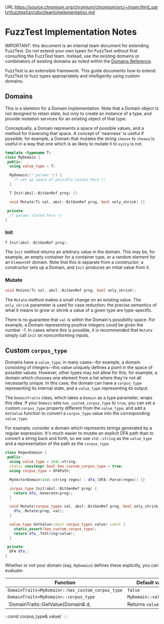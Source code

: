 URL:https://source.chromium.org/chromium/chromium/src/+/main:third_party\fuzztest\src\doc\team\implementation.md
# FuzzTest Implementation Notes

IMPORTANT: this document is an internal team document for extending
FuzzTest. Do not extend your own types for FuzzTest without first
consulting the
FuzzTest team.
Instead, use the existing domains or combinators of existing domains as noted
within the [Domains Reference](../domains-reference.md).

FuzzTest is an extensible framework. This guide documents how to extend
FuzzTest to fuzz types appropriately and intelligently using custom
domains.

## Domains

This is a skeleton for a Domain implementation. Note that a Domain object is not
designed to retain state, but only to create an instance of a type, and provide
mutation services for an existing object of that type.

Conceptually, a Domain represents a space of possible values, and a method for
traversing that space. A concept of 'nearness' is useful if possible; for
example, a Domain that mutates the string `cheese` to `chease` is useful in a
way that one which is as likely to mutate it to `xyzzy` is not.

```c++
template <typename T>
class MyDomain {
 public:
  using value_type = T;

  MyDomain(/* params */) {
    /* set up space of possible values here */
  }

  T Init(absl::BitGenRef prng) {}

  void Mutate(T& val, absl::BitGenRef prng, bool only_shrink) {}

 private:
  /* params stored here */
}
```

### Init

```c++
T Init(absl::BitGenRef prng);
```

The `Init` method returns an arbitrary value in the domain. This may be, for
example, an empty container for a container type, or a random element for an
`ElementOf` domain. Note that this is separate from a *constructor*; a
constructor sets up a Domain, and `Init` produces an initial value from it.

### Mutate

```c++
void Mutate(T& val, absl::BitGenRef prng, bool only_shrink);
```

The `Mutate` method makes a small change on an existing value. The `only_shrink`
parameter is used for case reduction; the precise semantics of what it means to
grow or shrink a value of a given type are type-specific.

There is no guarantee that `val` is within the Domain's possibility space. For
example, a Domain representing positive integers could be given the number -1.
In cases where this is possible, it is recommended that `Mutate` simply call
`Init` on nonconforming inputs.

## Custom `corpus_type`

Domains have a `value_type`; in many cases--for example, a domain consisting of
integers--this value uniquely defines a point in the space of possible values.
However, other types may not allow for this; for example, a domain which chooses
one element from a list where they're not all necessarily unique. In this case,
the domain can have a `corpus_type` representing its internal state, and a
`value_type` representing its output.

The `DomainTraits` class, which takes a `Domain` as a type parameter, wraps this
idea. If your `Domain` sets `has_custom_corpus_type` to `true`, you can set a
custom `corpus_type` property different from the `value_type`, and add a
`GetValue` function to convert a `corpus_type` value into the corresponding
`value_type`.

For example, consider a domain which represents strings generated by a regular
expression. It's much easier to mutate an explicit DFA path than to convert a
string back and forth, so we use `std::string` as the `value_type` and a
representation of the path as the `corpus_type`.

```c++
class RegexDomain {
 public:
  using value_type = std::string;
  static constexpr bool has_custom_corpus_type = true;
  using corpus_type = DFAPath;

  MyVectorDomain(std::string regex) : dfa_(DFA::Parse(regex)) {}

  corpus_type Init(absl::BitGenRef prng) {
    return dfa_.Generate(prng);
  }

  void Mutate(corpus_type& val, absl::BitGenRef prng, bool only_shrink) {
    dfa_.Mutate(prng, val);
  }

  value_type GetValue(const corpus_type& value) const {
    static_assert(has_custom_corpus_type);
    return dfa_.ToString(value);
  }

 private:
  DFA dfa_;
}
```

Whether or not your domain (say, `MyDomain`) defines these explicitly, you can
evaluate:

| Function                                         | Default value          |
| ------------------------------------------------ | ---------------------- |
| `DomainTraits<MyDomain>::has_custom_corpus_type` | `false`                |
| `DomainTraits<MyDomain>::corpus_type`            | `MyDomain::value_type` |
| `DomainTraits<MyDomain>::GetValue(Domain& d,     | Returns `value`.       |
: const corpus_type& value)`                       :                        :
